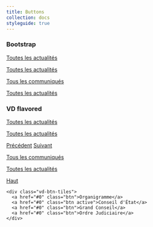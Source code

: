 ```yaml
---
title: Buttons
collection: docs
styleguide: true
---
```

<div class="row">
  <div class="col-sm-6">
    <h3 class="m-b-3">Bootstrap</h3>
    <p><a href="#0" class="btn btn-primary">Toutes les actualités</a></p>
    <p><a href="#0" class="btn btn-primary btn-sm">Toutes les actualités</a></p>
    <p><a href="#0" class="btn btn-secondary btn-sm">Tous les communiqués</a></p>
    <p class="m-t-3"><a href="#0" class="btn btn-success btn-sm">Toutes les actualités</a></p>
  </div>
  <div class="col-sm-6">
    <h3 class="m-b-3">VD flavored</h3>
    <p><a href="#0" class="btn btn-primary vd-btn-chevron-r">Toutes les actualités</a></p>
    <p><a href="#0" class="btn btn-primary btn-sm vd-btn-chevron-r">Toutes les actualités</a></p>
    <p><a href="#0" class="btn btn-secondary btn-sm vd-btn-chevron-l">Précédent</a> <a href="#0" class="btn btn-secondary btn-sm vd-btn-chevron-r">Suivant</a></p>
    <p><a href="#0" class="btn btn-secondary btn-sm vd-btn-chevron-r">Tous les communiqués</a></p>
    <p class="m-t-3"><a href="#0" class="btn btn-success btn-sm vd-btn-chevron-r">Toutes les actualités</a></p>
    <p class="m-t-3"><a href="#0" class="btn btn-success btn-sm vd-btn-chevron-t">Haut</a></p>

    <div class="vd-btn-tiles">
      <a href="#0" class="btn">Organigramme</a>
      <a href="#0" class="btn active">Conseil d'État</a>
      <a href="#0" class="btn">Grand Conseil</a>
      <a href="#0" class="btn">Ordre Judiciaire</a>
    </div>
  </div>
</div>
